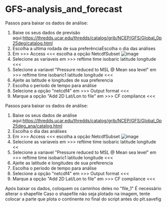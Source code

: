 # GFS-analysis_and_forecast

Passos para baixar os dados de análise:
1. Baixe os seus dados de previsão aqui:https://thredds.ucar.edu/thredds/catalog/grib/NCEP/GFS/Global_0p25deg/catalog.html
2. Escolha a ultima rodada de sua preferênciaEscolha o dia das análises 
3. Em >>> Access <<< escolha a opção NetcdfSubset
![image](https://user-images.githubusercontent.com/91283739/189402418-94e9d495-ffae-4f84-a3fd-ef30f40b3b36.png)
4. Selecione as variaveis em >>> reftime time isobaric latitude longitude <<<
5. Selecione a variavel "Pressure reduced to MSL @ Mean sea level" em >>> reftime time isobaric1 latitude longitude <<<
6. Ajeite as latitude e longitudes de sua preferencia
7. Escolha o periodo de tempo para análise
8. Selecione a opção "netcdf4" em >>> Output format <<<
9. Marque a opção "Add 2D Lat/Lon to file" em >>> CF compilance <<<


Passos para baixar os dados de análise:
1. Baixe os seus dados de análise aqui:https://thredds.ucar.edu/thredds/catalog/grib/NCEP/GFS/Global_0p25deg_ana/catalog.html
2. Escolha o dia das análises
3. Em >>> Access <<< escolha a opção NetcdfSubset
![image](https://user-images.githubusercontent.com/91283739/189402173-d35dfdf3-7fc4-4e59-be96-0634c9da36ad.png)
4. Selecione as variaveis em >>> reftime time isobaric latitude longitude <<
5. Selecione a variavel "Pressure reduced to MSL @ Mean sea level" em >>> reftime time isobaric1 latitude longitude <<<
6. Ajeite as latitude e longitudes de sua preferencia
7. Escolha o periodo de tempo para análise
8. Selecione a opção "netcdf4" em >>> Output format <<<
9. Marque a opção "Add 2D Lat/Lon to file" em >>> CF compilance <<<

Após baixar os dados, coloquem os caminhos deles no "file_1"
É necessário alterar o shapefile
Caso o shapefile não seja plotado na imagem, tente colocar a parte que plota o continente no final do script antes do plt.savefig
